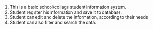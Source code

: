 1. This is a basic school/collage student information system.
2. Student register his information and save it to database.
3. Student can edit and delete the information, according to their needs
4. Student can also filter and search the data.
